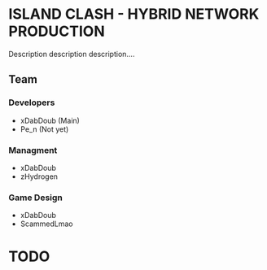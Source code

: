 # ISLAND CLASH - HYBRID NETWORK PRODUCTION
Description description description....

## Team
### Developers
- xDabDoub (Main)
- Pe_n (Not yet)

### Managment
- xDabDoub
- zHydrogen

### Game Design
- xDabDoub
- ScammedLmao

# TODO
